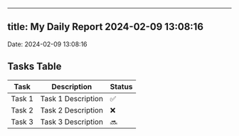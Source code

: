 
---
title: My Daily Report 2024-02-09 13:08:16
---

Date: 2024-02-09 13:08:16

## Tasks Table

| Task | Description | Status |
|------|-------------|--------|
| Task 1 | Task 1 Description | ✅ |
| Task 2 | Task 2 Description | ❌ |
| Task 3 | Task 3 Description | 🔜 |
